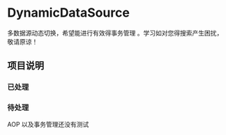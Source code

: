 # DynamicDataSource
多数据源动态切换，希望能进行有效得事务管理 。学习如对您得搜索产生困扰，敬请原谅！

## 项目说明



### 已处理

### 待处理
AOP 以及事务管理还没有测试
